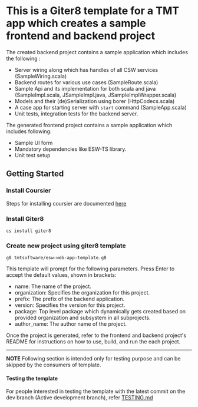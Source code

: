 # This is a Giter8 template for a TMT app which creates a sample frontend and backend project

The created backend project contains a sample application which includes the following :

* Server wiring along which has handles of all CSW services (SampleWiring.scala)
* Backend routes for various use cases (SampleRoute.scala)
* Sample Api and its implementation for both scala and java (SampleImpl.scala, JSampleImpl.java, JSampleImplWrapper.scala)
* Models and their (de)Serialization using borer (HttpCodecs.scala)
* A case app for starting server with `start` command (SampleApp.scala)
* Unit tests, integration tests for the backend server.

The generated frontend project contains a sample application which includes following:

* Sample UI form
* Mandatory dependencies like ESW-TS library.
* Unit test setup

## Getting Started

### Install Coursier
Steps for installing coursier are documented [here](https://tmtsoftware.github.io/csw/apps/csinstallation.html) 

### Install Giter8

`cs install giter8`

### Create new project using giter8 template

`g8 tmtsoftware/esw-web-app-template.g8`

This template will prompt for the following parameters. Press Enter to accept the default values, shown in brackets:

* name: The name of the project.
* organization: Specifies the organization for this project.
* prefix: The prefix of the backend application.
* version: Specifies the version for this project.
* package: Top level package which dynamically gets created based on provided organization and subsystem in all subprojects.
* author_name: The author name of the project.

Once the project is generated, refer to the frontend and backend project's README for instructions on how to use, build, and run the each project.

---
**NOTE**
Following section is intended only for testing purpose and can be skipped by the consumers of template.

#### Testing the template

For people interested in testing the template with the latest commit on the dev branch (Active development branch), refer [TESTING.md](TESTING.md)
